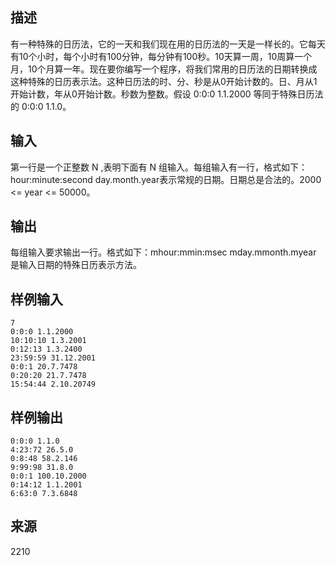 ## 描述


有一种特殊的日历法，它的一天和我们现在用的日历法的一天是一样长的。它每天有10个小时，每个小时有100分钟，每分钟有100秒。10天算一周，10周算一个月，10个月算一年。现在要你编写一个程序，将我们常用的日历法的日期转换成这种特殊的日历表示法。这种日历法的时、分、秒是从0开始计数的。日、月从1开始计数，年从0开始计数。秒数为整数。假设 0:0:0 1.1.2000 等同于特殊日历法的 0:0:0 1.1.0。

## 输入


第一行是一个正整数 N ,表明下面有 N 组输入。每组输入有一行，格式如下：hour:minute:second day.month.year表示常规的日期。日期总是合法的。2000 <= year <= 50000。 

## 输出


每组输入要求输出一行。格式如下：mhour:mmin:msec mday.mmonth.myear 是输入日期的特殊日历表示方法。 

## 样例输入


```
7
0:0:0 1.1.2000
10:10:10 1.3.2001
0:12:13 1.3.2400
23:59:59 31.12.2001
0:0:1 20.7.7478
0:20:20 21.7.7478
15:54:44 2.10.20749

```


## 样例输出


```
0:0:0 1.1.0
4:23:72 26.5.0
0:8:48 58.2.146
9:99:98 31.8.0
0:0:1 100.10.2000
0:14:12 1.1.2001
6:63:0 7.3.6848
```


## 来源


2210

